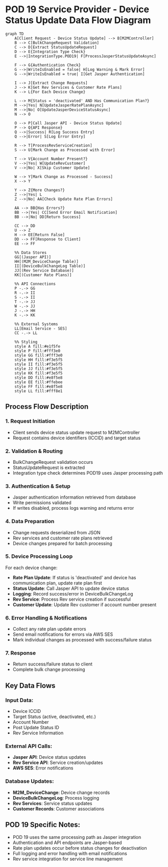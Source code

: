 # POD 19 Service Provider - Device Status Update Data Flow Diagram

```mermaid
graph TD
    A[Client Request - Device Status Update] --> B[M2MController]
    B --> C[BulkChangeRequest Validation]
    C --> D[Extract StatusUpdateRequest]
    D --> E{Integration Type Check}
    E -->|IntegrationType.POD19| F[ProcessJasperStatusUpdateAsync]
    
    F --> G{Authentication Check}
    G -->|WriteIsEnabled = false| H[Log Warning & Mark Error]
    G -->|WriteIsEnabled = true| I[Get Jasper Authentication]
    
    I --> J[Extract Change Requests]
    J --> K[Get Rev Services & Customer Rate Plans]
    K --> L{For Each Device Change}
    
    L --> M{Status = 'deactivated' AND Has Communication Plan?}
    M -->|Yes| N[UpdateJasperRatePlanAsync]
    M -->|No| O[UpdateJasperDeviceStatusAsync]
    N --> O
    
    O --> P[Call Jasper API - Device Status Update]
    P --> Q{API Response}
    Q -->|Success| R[Log Success Entry]
    Q -->|Error| S[Log Error Entry]
    
    R --> T[ProcessRevServiceCreation]
    S --> U[Mark Change as Processed with Error]
    
    T --> V{Account Number Present?}
    V -->|Yes| W[UpdateRevCustomer]
    V -->|No| X[Skip Customer Update]
    
    W --> Y[Mark Change as Processed - Success]
    X --> Y
    
    Y --> Z{More Changes?}
    Z -->|Yes| L
    Z -->|No| AA[Check Update Rate Plan Errors]
    
    AA --> BB{Has Errors?}
    BB -->|Yes| CC[Send Error Email Notification]
    BB -->|No| DD[Return Success]
    
    CC --> DD
    U --> Z
    H --> EE[Return False]
    DD --> FF[Response to Client]
    EE --> FF
    
    %% Data Stores
    GG[(Jasper API)]
    HH[(M2M_DeviceChange Table)]
    II[(DeviceBulkChangeLog Table)]
    JJ[(Rev Service Database)]
    KK[(Customer Rate Plans)]
    
    %% API Connections
    P -.-> GG
    R -.-> II
    S -.-> II
    T -.-> JJ
    W -.-> JJ
    J -.-> HH
    K -.-> KK
    
    %% External Systems
    LL[Email Service - SES]
    CC -.-> LL
    
    %% Styling
    style A fill:#e1f5fe
    style P fill:#fff3e0
    style GG fill:#fff3e0
    style HH fill:#f3e5f5
    style II fill:#f3e5f5
    style JJ fill:#f3e5f5
    style KK fill:#f3e5f5
    style DD fill:#e8f5e8
    style EE fill:#ffebee
    style FF fill:#e8f5e8
    style LL fill:#fff8e1
```

## Process Flow Description

### 1. **Request Initiation**
- Client sends device status update request to M2MController
- Request contains device identifiers (ICCID) and target status

### 2. **Validation & Routing**
- BulkChangeRequest validation occurs
- StatusUpdateRequest is extracted
- Integration type check determines POD19 uses Jasper processing path

### 3. **Authentication & Setup**
- Jasper authentication information retrieved from database
- Write permissions validated
- If writes disabled, process logs warning and returns error

### 4. **Data Preparation**
- Change requests deserialized from JSON
- Rev services and customer rate plans retrieved
- Device changes prepared for batch processing

### 5. **Device Processing Loop**
For each device change:
- **Rate Plan Update**: If status is 'deactivated' and device has communication plan, update rate plan first
- **Status Update**: Call Jasper API to update device status
- **Logging**: Record success/error in DeviceBulkChangeLog
- **Rev Service**: Process Rev service creation if successful
- **Customer Update**: Update Rev customer if account number present

### 6. **Error Handling & Notifications**
- Collect any rate plan update errors
- Send email notifications for errors via AWS SES
- Mark individual changes as processed with success/failure status

### 7. **Response**
- Return success/failure status to client
- Complete bulk change processing

## Key Data Flows

### Input Data:
- Device ICCID
- Target Status (active, deactivated, etc.)
- Account Number
- Post Update Status ID
- Rev Service Information

### External API Calls:
- **Jasper API**: Device status updates
- **Rev Service API**: Service creation/updates
- **AWS SES**: Error notifications

### Database Updates:
- **M2M_DeviceChange**: Device change records
- **DeviceBulkChangeLog**: Process logging
- **Rev Services**: Service status updates
- **Customer Records**: Customer associations

## POD 19 Specific Notes:
- POD 19 uses the same processing path as Jasper integration
- Authentication and API endpoints are Jasper-based
- Rate plan updates occur before status changes for deactivation
- Full logging and error handling with email notifications
- Rev service integration for service line management